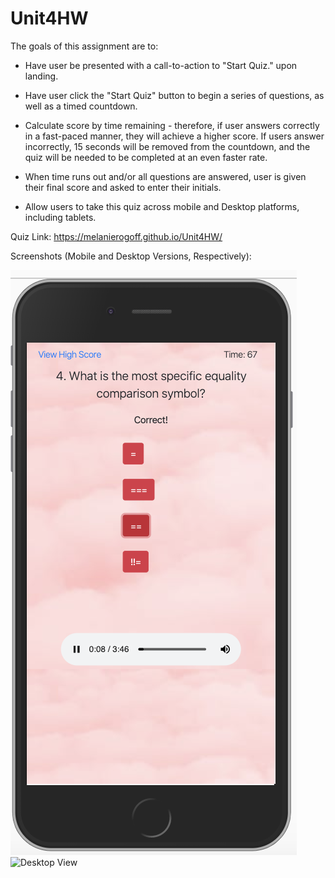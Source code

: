 # Unit4HW

The goals of this assignment are to:

* Have user be presented with a call-to-action to "Start Quiz." upon landing. 

* Have user click the "Start Quiz" button to begin a series of questions, as well as a timed countdown.

* Calculate score by time remaining - therefore, if user answers correctly in a fast-paced manner, they will achieve a higher score. If users answer incorrectly, 15 seconds will be removed from the countdown, and the quiz will be needed to be completed at an even faster rate. 

* When time runs out and/or all questions are answered, user is given their final score and asked to enter their initials.

* Allow users to take this quiz across mobile and Desktop platforms, including tablets. 

Quiz Link: https://melanierogoff.github.io/Unit4HW/

Screenshots (Mobile and Desktop Versions, Respectively):

![Mobile View](assets/images/mobile.png)
![Desktop View](assets/image/desk.png)
